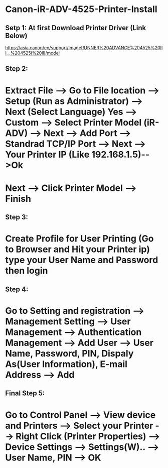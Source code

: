 # Canon-iR-ADV-4525-Printer-Install

Setp 1: At first Download Printer Driver (Link Below)
-----------------------------------------------------

https://asia.canon/en/support/imageRUNNER%20ADVANCE%204525%20III__%204525i%20III/model

Step 2:
-------
# Extract File --> Go to File location --> Setup (Run as Administrator) --> Next (Select Language) Yes --> Custom --> Select Printer Model (iR-ADV) --> Next --> Add Port --> Standrad TCP/IP Port --> Next --> Your Printer IP (Like 192.168.1.5)-->Ok

# Next --> Click Printer Model --> Finish


Step 3:
-------
# Create Profile for User Printing (Go to Browser and Hit your Printer ip) type your User Name and Password then login


Step 4:
-------
# Go to Setting and registration --> Management Setting --> User Management --> Authentication Management --> Add User --> User Name, Password, PIN, Dispaly As(User Information), E-mail Address --> Add


Final Step 5:
-------------
# Go to Control Panel --> View device and Printers --> Select your Printer --> Right Click (Printer Properties) --> Device Settings --> Settings(W).. --> User Name, PIN --> OK
